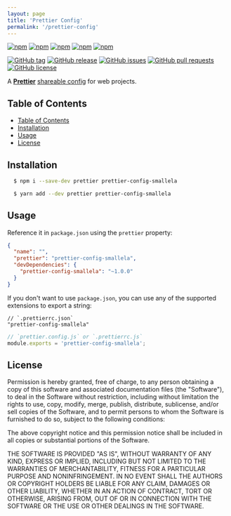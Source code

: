 ```yaml
---
layout: page
title: 'Prettier Config'
permalink: '/prettier-config'
---
```


[![npm](https://img.shields.io/npm/v/prettier-config-smallela.svg?style=plastic)](https://www.npmjs.com/package/prettier-config-smallela) [![npm](https://img.shields.io/npm/dw/prettier-config-smallela.svg?style=plastic)](https://www.npmjs.com/package/prettier-config-smallela) [![npm](https://img.shields.io/npm/dm/prettier-config-smallela.svg?style=plastic)](https://www.npmjs.com/package/prettier-config-smallela) [![npm](https://img.shields.io/npm/dy/prettier-config-smallela.svg?style=plastic)](https://www.npmjs.com/package/prettier-config-smallela) [![npm](https://img.shields.io/npm/dt/prettier-config-smallela.svg?style=plastic)](https://www.npmjs.com/package/prettier-config-smallela)

[![GitHub tag](https://img.shields.io/github/tag/sridharmallela/smallela-workspace.svg?style=plastic)](https://github.com/sridharmallela/smallela-workspace/tags) [![GitHub release](https://img.shields.io/github/release/sridharmallela/smallela-workspace.svg?style=plastic)](https://github.com/sridharmallela/smallela-workspace/releases) [![GitHub issues](https://img.shields.io/github/issues/sridharmallela/smallela-workspace.svg?style=plastic)](https://github.com/sridharmallela/smallela-workspace/issues) [![GitHub pull requests](https://img.shields.io/github/issues-pr/sridharmallela/smallela-workspace.svg?style=plastic)](https://github.com/sridharmallela/smallela-workspace/pulls) [![GitHub license](https://img.shields.io/badge/license-MIT-blue.svg?style=plastic)](https://raw.githubusercontent.com/sridharmallela/smallela-workspace/main/LICENSE)

A **[Prettier](https://prettier.io/)** [shareable config](https://prettier.io/docs/en/configuration.html#sharing-configurations) for web projects.

## Table of Contents

<!-- TOC -->

- [Table of Contents](#table-of-contents)
- [Installation](#installation)
- [Usage](#usage)
- [License](#license)

<!-- /TOC -->

## Installation

```bash
  $ npm i --save-dev prettier prettier-config-smallela
```

```bash
  $ yarn add --dev prettier prettier-config-smallela
```

## Usage

Reference it in `package.json` using the `prettier` property:

```json
{
  "name": "",
  "prettier": "prettier-config-smallela",
  "devDependencies": {
    "prettier-config-smallela": "~1.0.0"
  }
}
```

If you don't want to use `package.json`, you can use any of the supported extensions to export a string:

```jsonc
// `.prettierrc.json`
"prettier-config-smallela"
```

```js
// `prettier.config.js` or `.prettierrc.js`
module.exports = 'prettier-config-smallela';
```

## License

Permission is hereby granted, free of charge, to any person obtaining a copy of this software and associated documentation files (the "Software"), to deal in the Software without restriction, including without limitation the rights to use, copy, modify, merge, publish, distribute, sublicense, and/or sell copies of the Software, and to permit persons to whom the Software is furnished to do so, subject to the following conditions:

The above copyright notice and this permission notice shall be included in all copies or substantial portions of the Software.

THE SOFTWARE IS PROVIDED "AS IS", WITHOUT WARRANTY OF ANY KIND, EXPRESS OR IMPLIED, INCLUDING BUT NOT LIMITED TO THE WARRANTIES OF MERCHANTABILITY, FITNESS FOR A PARTICULAR PURPOSE AND NONINFRINGEMENT. IN NO EVENT SHALL THE AUTHORS OR COPYRIGHT HOLDERS BE LIABLE FOR ANY CLAIM, DAMAGES OR OTHER LIABILITY, WHETHER IN AN ACTION OF CONTRACT, TORT OR OTHERWISE, ARISING FROM, OUT OF OR IN CONNECTION WITH THE SOFTWARE OR THE USE OR OTHER DEALINGS IN THE SOFTWARE.
